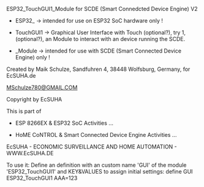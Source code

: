 ESP32_TouchGUI1_Module for SCDE (Smart Connedcted Device Engine) V2

- ESP32_ -> intended for use on ESP32 SoC hardware only ! 

- TouchGUI1 -> Graphical User Interface with Touch (optional?), try 1, (optional?), an Module to interact with an device running the SCDE.

- _Module -> intended for use with SCDE (Smart Connected Device Engine) only !

Created by Maik Schulze, Sandfuhren 4, 38448 Wolfsburg, Germany, for EcSUHA.de

MSchulze780@GMAIL.COM

Copyright by EcSUHA

This is part of

- ESP 8266EX & ESP32 SoC Activities ...

- HoME CoNTROL & Smart Connected Device Engine Activities ...
 
EcSUHA - ECONOMIC SURVEILLANCE AND HOME AUTOMATION - WWW.EcSUHA.DE


To use it: Define an definition with an custom name 'GUI' of the module 'ESP32_TouchGUI1'
 and KEY&VALUES to assign initial settings:
define GUI ESP32_TouchGUI1 AAA=123
